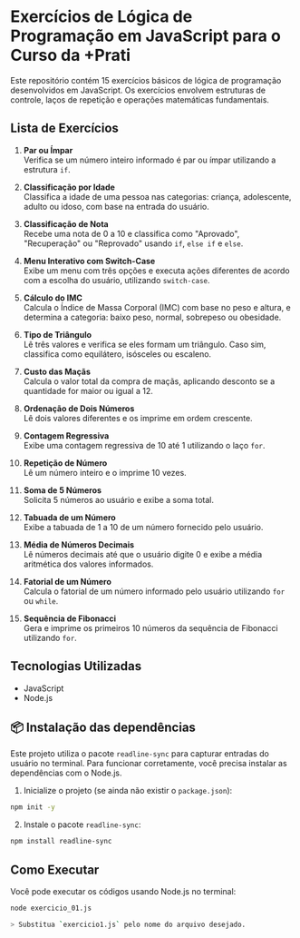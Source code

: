 # Exercícios de Lógica de Programação em JavaScript para o Curso da +Prati

Este repositório contém 15 exercícios básicos de lógica de programação desenvolvidos em JavaScript.
Os exercícios envolvem estruturas de controle, laços de repetição e operações matemáticas fundamentais.

## Lista de Exercícios

1. **Par ou Ímpar**  
   Verifica se um número inteiro informado é par ou ímpar utilizando a estrutura `if`.

2. **Classificação por Idade**  
   Classifica a idade de uma pessoa nas categorias: criança, adolescente, adulto ou idoso, com base na entrada do usuário.

3. **Classificação de Nota**  
   Recebe uma nota de 0 a 10 e classifica como "Aprovado", "Recuperação" ou "Reprovado" usando `if`, `else if` e `else`.

4. **Menu Interativo com Switch-Case**  
   Exibe um menu com três opções e executa ações diferentes de acordo com a escolha do usuário, utilizando `switch-case`.

5. **Cálculo do IMC**  
   Calcula o Índice de Massa Corporal (IMC) com base no peso e altura, e determina a categoria: baixo peso, normal, sobrepeso ou obesidade.

6. **Tipo de Triângulo**  
   Lê três valores e verifica se eles formam um triângulo. Caso sim, classifica como equilátero, isósceles ou escaleno.

7. **Custo das Maçãs**  
   Calcula o valor total da compra de maçãs, aplicando desconto se a quantidade for maior ou igual a 12.

8. **Ordenação de Dois Números**  
   Lê dois valores diferentes e os imprime em ordem crescente.

9. **Contagem Regressiva**  
   Exibe uma contagem regressiva de 10 até 1 utilizando o laço `for`.

10. **Repetição de Número**  
   Lê um número inteiro e o imprime 10 vezes.

11. **Soma de 5 Números**  
   Solicita 5 números ao usuário e exibe a soma total.

12. **Tabuada de um Número**  
   Exibe a tabuada de 1 a 10 de um número fornecido pelo usuário.

13. **Média de Números Decimais**  
   Lê números decimais até que o usuário digite 0 e exibe a média aritmética dos valores informados.

14. **Fatorial de um Número**  
   Calcula o fatorial de um número informado pelo usuário utilizando `for` ou `while`.

15. **Sequência de Fibonacci**  
   Gera e imprime os primeiros 10 números da sequência de Fibonacci utilizando `for`.


## Tecnologias Utilizadas

- JavaScript
- Node.js


## 📦 Instalação das dependências

Este projeto utiliza o pacote `readline-sync` para capturar entradas do usuário no terminal. Para funcionar corretamente, você precisa instalar as dependências com o Node.js.

1. Inicialize o projeto (se ainda não existir o `package.json`):

```bash
npm init -y
```

2. Instale o pacote `readline-sync`:

```bash
npm install readline-sync
```

## Como Executar

Você pode executar os códigos usando Node.js no terminal:

```bash
node exercicio_01.js

> Substitua `exercicio1.js` pelo nome do arquivo desejado.
